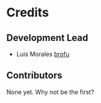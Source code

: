 # Credits

## Development Lead

- Luis Morales [brofu](https://github.com/brofu)

## Contributors

None yet. Why not be the first?
